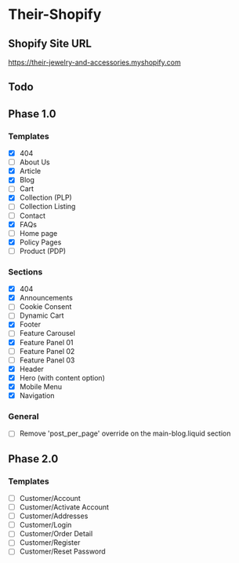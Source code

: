 # Their-Shopify

## Shopify Site URL
https://their-jewelry-and-accessories.myshopify.com

## Todo
## Phase 1.0
### Templates
- [x] 404
- [ ] About Us
- [x] Article
- [x] Blog
- [ ] Cart
- [x] Collection (PLP)
- [ ] Collection Listing
- [ ] Contact
- [x] FAQs
- [ ] Home page
- [x] Policy Pages
- [ ] Product (PDP)

### Sections
- [x] 404
- [x] Announcements
- [ ] Cookie Consent
- [ ] Dynamic Cart
- [x] Footer
- [ ] Feature Carousel
- [x] Feature Panel 01
- [ ] Feature Panel 02
- [ ] Feature Panel 03
- [x] Header
- [x] Hero (with content option)
- [x] Mobile Menu
- [x] Navigation

### General
- [ ] Remove 'post_per_page' override on the main-blog.liquid section

## Phase 2.0
### Templates
- [ ] Customer/Account
- [ ] Customer/Activate Account
- [ ] Customer/Addresses
- [ ] Customer/Login
- [ ] Customer/Order Detail
- [ ] Customer/Register
- [ ] Customer/Reset Password
